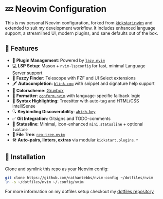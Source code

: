 # 💤 Neovim Configuration

This is my personal Neovim configuration, forked from [kickstart.nvim](https://github.com/nvim-lua/kickstart.nvim) and extended to suit my development workflow. It includes enhanced language support, a streamlined UI, modern plugins, and sane defaults out of the box.

## 🚀 Features

- 🧠 **Plugin Management**: Powered by [`lazy.nvim`](https://github.com/folke/lazy.nvim)
- 💻 **LSP Setup**: Mason + `nvim-lspconfig` for fast, minimal Language Server support
- 🔎 **Fuzzy Finder**: Telescope with FZF and UI Select extensions
- 🖋️ **Autocompletion**: [`blink.cmp`](https://github.com/saghen/blink.cmp) with snippet and signature help support
- 🎨 **Colorscheme**: [Gruvbox](https://github.com/ellisonleao/gruvbox.nvim)
- 🧼 **Formatter**: [`conform.nvim`](https://github.com/stevearc/conform.nvim) with language-specific fallback logic
- 🌳 **Syntax Highlighting**: Treesitter with auto-tag and HTML/CSS IntelliSense
- 🔍 **Keybinding Discoverability**: [`which-key`](https://github.com/folke/which-key.nvim)
- ✅ **Git Integration**: Gitsigns and TODO-comments
- 📜 **Statusline**: Minimal, icon-enhanced `mini.statusline` + optional `lualine`
- 📁 **File Tree**: [`neo-tree.nvim`](https://github.com/nvim-neo-tree/neo-tree.nvim)
- 🛠 **Auto-pairs, linters, extras** via modular `kickstart.plugins.*`

## 🧰 Installation

Clone and symlink this repo as your Neovim config:

```bash
git clone https://github.com/nathantebbs/nvim-config ~/dotfiles/nvim
ln -s ~/dotfiles/nvim ~/.config/nvim
```

For more information on my dotfiles setup checkout my [dotfiles repository](https://github.com/nathantebbs/dotfiles)
